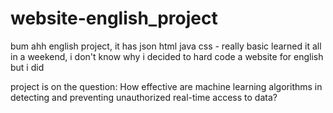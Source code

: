 # website-english_project
bum ahh english project, it has json html java css - really basic learned it all in a weekend, i don't know why i decided to hard code a website for english but i did

project is on the question: How effective are machine learning algorithms in detecting and preventing unauthorized real-time access to data?

